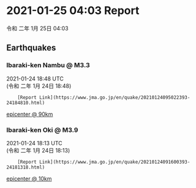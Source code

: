 # 2021-01-25 04:03 Report
令和 二年 1月 25日 04:03

## Earthquakes
### Ibaraki-ken Nambu @ M3.3
2021-01-24 18:48 UTC  
        (令和 二年 1月 24日 18:48)
  
        [Report Link](https://www.jma.go.jp/en/quake/20210124095022393-24184810.html)  
[epicenter @ 90km](https://www.google.com/maps/place/36°12'00%22+140°30'00%22/@36.2,140.5,17z/data=!3m1!4b1!4m5!3m4!1s0x0:0x0!8m2!3d36.2!4d140.5)
### Ibaraki-ken Oki @ M3.9
2021-01-24 18:13 UTC  
        (令和 二年 1月 24日 18:13)
  
        [Report Link](https://www.jma.go.jp/en/quake/20210124091600393-24181318.html)  
[epicenter @ 10km](https://www.google.com/maps/place/35°54'00%22+141°12'00%22/@35.9,141.2,17z/data=!3m1!4b1!4m5!3m4!1s0x0:0x0!8m2!3d35.9!4d141.2)